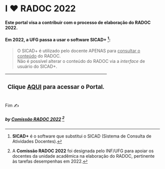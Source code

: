 # I &#10084; RADOC 2022

#### Este portal visa a contribuir com o processo de elaboração do RADOC 2022.

#### Em 2022, a UFG passa a usar o software **SICAD+** [^1]:
> O SICAD+ é utilizado pelo docente APENAS para <ins>consultar o conteúdo</ins> do RADOC.<br>Não é possível alterar o conteúdo do RADOC via a _interface_ de usuário do SICAD+.

|<H3>Clique [AQUI](./doc/painel.md#painel-visão-geral/) para acessar o Portal.</H3>|
|-|

[^1]: **SICAD+** é o software que substitui o SICAD (Sistema de Consulta de Atividades Docentes).
[^2]: A **Comissão RADOC 2022** foi designada pelo INF/UFG para apoiar os docentes da unidade acadêmica na elaboração do RADOC, pertinente às tarefas desempenhas em 2022.

Fim &#9997;
##### by [Comissão RADOC 2022](./doc/x-index.md#comissão-radoc-2022) [^2]
